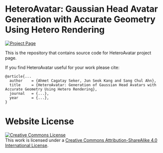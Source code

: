 # HeteroAvatar: Gaussian Head Avatar Generation with Accurate Geometry Using Hetero Rendering

[![Project Page](https://img.shields.io/badge/Project-Page-blue?logo=github&logoColor=fff&style=flat)]()
<!-- [![Elsevier Badge](https://img.shields.io/badge/IMAVIS-FF6C00?logo=elsevier&logoColor=fff&style=flat)]() -->


This is the repository that contains source code for HeteroAvatar project page.

If you find HeteroAvatar useful for your work please cite:
```
@article{...
  author    = {Ahmet Cagatay Seker, Jun Seok Kang and Sang Chul Ahn},
  title     = {HeteroAvatar: Generation of Gaussian Head Avatars with Accurate Geometry Using Hetero Rendering},
  journal   = {...},
  year      = {...},
}
```

# Website License
<a rel="license" href="http://creativecommons.org/licenses/by-sa/4.0/"><img alt="Creative Commons License" style="border-width:0" src="https://i.creativecommons.org/l/by-sa/4.0/88x31.png" /></a><br />This work is licensed under a <a rel="license" href="http://creativecommons.org/licenses/by-sa/4.0/">Creative Commons Attribution-ShareAlike 4.0 International License</a>.
